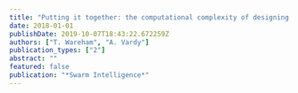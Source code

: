 ```yaml
---
title: "Putting it together: the computational complexity of designing robot controllers and environments for distributed construction"
date: 2018-01-01
publishDate: 2019-10-07T18:43:22.672259Z
authors: ["T. Wareham", "A. Vardy"]
publication_types: ["2"]
abstract: ""
featured: false
publication: "*Swarm Intelligence*"
---
```


